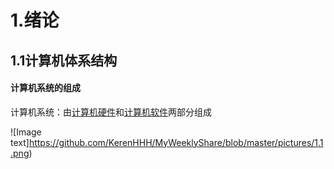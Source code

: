 # 1.绪论

## 1.1计算机体系结构

#### 计算机系统的组成

计算机系统：由<u>计算机硬件</u>和<u>计算机软件</u>两部分组成

 ![Image text]https://github.com/KerenHHH/MyWeeklyShare/blob/master/pictures/1.1.png)




